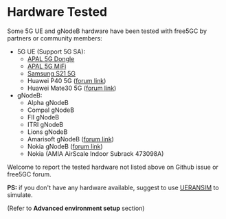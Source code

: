 # Hardware Tested 

Some 5G UE and gNodeB hardware have been tested with free5GC by partners or community members:
- 5G UE (Support 5G SA):
    - [APAL 5G Dongle](https://www.apaltec.com/dongle/)
    - [APAL 5G MiFi](https://www.apaltec.com/mifi/)
    - [Samsung S21 5G](https://www.samsung.com/us/smartphones/galaxy-s21-5g/)
    - Huawei P40 5G ([forum link](https://forum.free5gc.org/t/running-free5gc-stage3-with-amarisoft-gnodeb-ue/532))
    - Huawei Mate30 5G ([forum link](https://forum.free5gc.org/t/real-ue-register-failed/281))
- gNodeB:
    - Alpha gNodeB
    - Compal gNodeB
    - FII gNodeB
    - ITRI gNodeB
    - Lions gNodeB
    - Amarisoft gNodeB ([forum link](https://forum.free5gc.org/t/running-free5gc-stage3-with-amarisoft-gnodeb-ue/532))
    - Nokia gNodeB ([forum link](https://forum.free5gc.org/t/real-ue-register-failed/281))
    - Nokia (AMIA AirScale Indoor Subrack 473098A)

Welcome to report the tested hardware not listed above on Github issue or free5GC forum.

**PS:** if you don't have any hardware available, suggest to use [UERANSIM](https://github.com/aligungr/UERANSIM) to simulate.

(Refer to **Advanced environment setup** section)